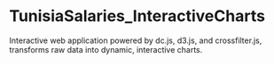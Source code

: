 # TunisiaSalaries_InteractiveCharts
Interactive web application powered by dc.js, d3.js, and crossfilter.js, transforms raw data into dynamic, interactive charts.
